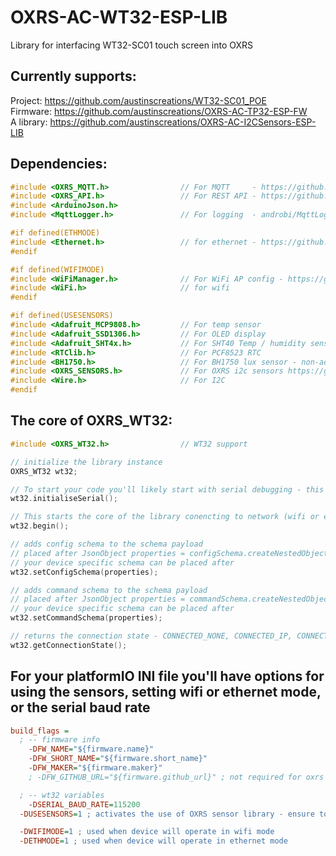 # OXRS-AC-WT32-ESP-LIB
Library for interfacing WT32-SC01 touch screen into OXRS

## Currently supports:
Project: https://github.com/austinscreations/WT32-SC01_POE <br>
Firmware: https://github.com/austinscreations/OXRS-AC-TP32-ESP-FW <br>
A library: https://github.com/austinscreations/OXRS-AC-I2CSensors-ESP-LIB

## Dependencies:
``` c++
#include <OXRS_MQTT.h>                // For MQTT     - https://github.com/OXRS-IO/OXRS-IO-MQTT-ESP32-LIB
#include <OXRS_API.h>                 // For REST API - https://github.com/OXRS-IO/OXRS-IO-API-ESP32-LIB
#include <ArduinoJson.h>
#include <MqttLogger.h>               // For logging  - androbi/MqttLogger

#if defined(ETHMODE)
#include <Ethernet.h>                 // for ethernet - https://github.com/OXRS-IO/Ethernet
#endif

#if defined(WIFIMODE)
#include <WiFiManager.h>              // For WiFi AP config - https://github.com/tzapu/wifiManager
#include <WiFi.h>                     // for wifi
#endif

#if defined(USESENSORS)
#include <Adafruit_MCP9808.h>         // For temp sensor
#include <Adafruit_SSD1306.h>         // For OLED display
#include <Adafruit_SHT4x.h>           // For SHT40 Temp / humidity sensor
#include <RTClib.h>                   // For PCF8523 RTC
#include <BH1750.h>                   // For BH1750 lux sensor - non-adafruit library: https://github.com/claws/BH1750
#include <OXRS_SENSORS.h>             // For OXRS i2c sensors https://github.com/austinscreations/OXRS-AC-I2CSensors-ESP-LIB
#include <Wire.h>                     // For I2C 
#endif
```

## The core of OXRS_WT32:
```c++
#include <OXRS_WT32.h>                // WT32 support

// initialize the library instance
OXRS_WT32 wt32;

// To start your code you'll likely start with serial debugging - this line can initilaize serial and print out the firmware env information in your platformIO config
wt32.initialiseSerial();

// This starts the core of the library conencting to network (wifi or ethernet) and then starting the mqtt and api libaries
wt32.begin();

// adds config schema to the schema payload
// placed after JsonObject properties = configSchema.createNestedObject("properties");
// your device specific schema can be placed after
wt32.setConfigSchema(properties);

// adds command schema to the schema payload
// placed after JsonObject properties = commandSchema.createNestedObject("properties");
// your device specific schema can be placed after
wt32.setCommandSchema(properties);

// returns the connection state - CONNECTED_NONE, CONNECTED_IP, CONNECTED_MQTT 
wt32.getConnectionState();
```

## For your platformIO INI file you'll have options for using the sensors, setting wifi or ethernet mode, or the serial baud rate

```ini
build_flags =
  ; -- firmware info
	-DFW_NAME="${firmware.name}"
	-DFW_SHORT_NAME="${firmware.short_name}"
	-DFW_MAKER="${firmware.maker}"
	; -DFW_GITHUB_URL="${firmware.github_url}" ; not required for oxrs but can be added if availble

  ; -- wt32 variables
	-DSERIAL_BAUD_RATE=115200
  -DUSESENSORS=1 ; activates the use of OXRS sensor library - ensure to declare the required libraries / dependacies

  -DWIFIMODE=1 ; used when device will operate in wifi mode
  -DETHMODE=1 ; used when device will operate in ethernet mode
```
